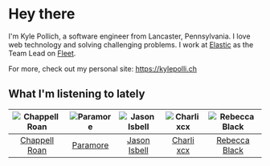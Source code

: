 # Hey there


I'm Kyle Pollich, a software engineer from Lancaster, Pennsylvania. I love web technology and solving challenging problems.
I work at [Elastic](https://www.elastic.co/) as the Team Lead on [Fleet](https://www.elastic.co/guide/en/fleet/current/fleet-overview.html).

For more, check out my personal site: https://kylepolli.ch

## What I'm listening to lately

<!-- begin artists -->
  |![Chappell Roan](https://i.scdn.co/image/ab6761610000f178cde5a0d57c1b79de5fce6bee)|![Paramore](https://i.scdn.co/image/ab6761610000f178b10c34546a4ca2d7faeb8865)|![Jason Isbell](https://i.scdn.co/image/ab6761610000f1789c4def51159843ebc3182b11)|![Charli xcx](https://i.scdn.co/image/ab6761610000f178936885667ef44c306483c838)|![Rebecca Black](https://i.scdn.co/image/ab6761610000f17880364f157385c374b70415e6)|
  |:---:|:---:|:---:|:---:|:---:|
  |[Chappell Roan](https://open.spotify.com/artist/7GlBOeep6PqTfFi59PTUUN)|[Paramore](https://open.spotify.com/artist/74XFHRwlV6OrjEM0A2NCMF)|[Jason Isbell](https://open.spotify.com/artist/3Q8wgwyVVv0z4UEh1HB0KY)|[Charli xcx](https://open.spotify.com/artist/25uiPmTg16RbhZWAqwLBy5)|[Rebecca Black](https://open.spotify.com/artist/3Vl9fyKMIdLMswk8ai3mm9)|
<!-- end artists -->
